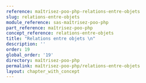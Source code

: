 ```yaml
---
reference: maîtrisez-poo-php-relations-entre-objets
slug: relations-entre-objets
module_reference: sas-maîtrisez-poo-php
part_reference: maîtrisez-poo-php
concept_reference: relations-entre-objets
title: "Relations entre objets \n"
description: ''
order: 19
global_order: '19'
directory: maîtrisez-poo-php
permalink: maîtrisez-poo-php/relations-entre-objets
layout: chapter_with_concept
---
```

